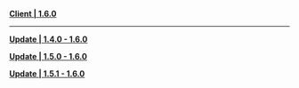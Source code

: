 **[Client | 1.6.0](https://autopatchcn.yuanshen.com/client_app/pc_mihoyo/20210609_cda4068353f840c3/YuanShen_1.6.0.zip)**

---

**[Update | 1.4.0 - 1.6.0](https://autopatchcn.yuanshen.com/client_app/update/hk4e_cn/18/game_1.4.0_1.6.0_diff_lCTaYAtE9cJoR8SZ.zip)**

**[Update | 1.5.0 - 1.6.0](https://autopatchcntx.yuanshen.com/client_app/update/hk4e_cn/18/game_1.5.0_1.6.0_diff_vFMyf8Plw1haTmSx.zip)**

**[Update | 1.5.1 - 1.6.0](https://autopatchcntx.yuanshen.com/client_app/update/hk4e_cn/18/game_1.5.1_1.6.0_diff_HAirjnkVtBom95Sq.zip)**